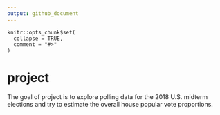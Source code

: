 ```yaml
---
output: github_document
---
```


<!-- README.md is generated from README.Rmd. Please edit that file -->

```{r setup, include = FALSE}
knitr::opts_chunk$set(
  collapse = TRUE,
  comment = "#>"
)
```
# project

The goal of project is to explore polling data for the 2018 U.S. midterm elections and try to estimate the overall house popular vote proportions. 